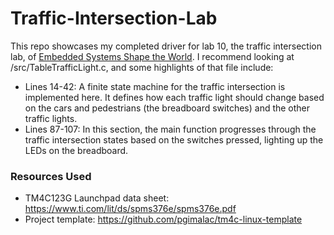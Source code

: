 # Traffic-Intersection-Lab
This repo showcases my completed driver for lab 10, the traffic intersection lab, of [Embedded Systems Shape the World](https://www.edx.org/learn/embedded-systems/the-university-of-texas-at-austin-embedded-systems-shape-the-world-microcontroller-input-output). I recommend looking at /src/TableTrafficLight.c, and some highlights of that file include:
- Lines 14-42: A finite state machine for the traffic intersection is implemented here. It defines how each traffic light should change based on the cars and pedestrians (the breadboard switches) and the other traffic lights.
- Lines 87-107: In this section, the main function progresses through the traffic intersection states based on the switches pressed, lighting up the LEDs on the breadboard.

### Resources Used
- TM4C123G Launchpad data sheet: https://www.ti.com/lit/ds/spms376e/spms376e.pdf
- Project template: https://github.com/pgimalac/tm4c-linux-template
